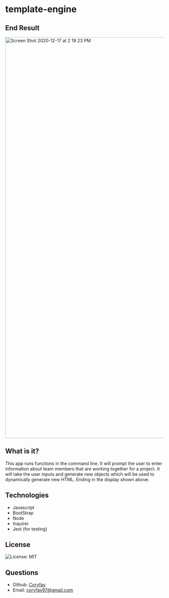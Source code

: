 # template-engine

## End Result 
<img width="1273" alt="Screen Shot 2020-12-17 at 2 19 23 PM" src="https://user-images.githubusercontent.com/69691381/102550885-7c8d8c00-4073-11eb-96cb-0e211b8b1ce8.png">

## What is it?
This app runs funcitons in the command line. It will prompt the user to enter information about team members that are working together for a project. It will take the user inputs and generate new objects which will be used to dynamically generate new HTML. Ending in the display shown above. 

## Technologies
* Javascript
* BootStrap
* Node
* Inquirer
* Jest (for testing) 

## License
![License: MIT](https://img.shields.io/badge/License-MIT-hotpink.svg)<br>

## Questions
* Github: [Coryfay](https://github.com/Coryfay)
* Email: coryfay97@gmail.com
